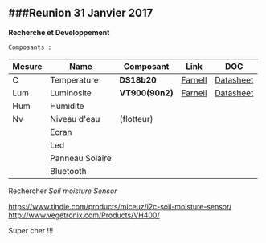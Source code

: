 ###Reunion 31 Janvier 2017
---
**Recherche et Developpement**

`Composants :`

|	Mesure		|	Name	|	Composant	|	Link	|	DOC		|
|	------		|	----	|	---------	|	----	|	---		|
|	C	|	Temperature		|	**DS18b20**		|	[Farnell](http://fr.farnell.com/maxim-integrated-products/ds18b20-par/sensor-temperature-nv-alarm-3to92/dp/2085184)| [Datasheet](http://www.farnell.com/datasheets/1537425.pdf?_ga=1.110999426.645639590.1485889958)	|
|	Lum	|	Luminosite		|	**VT900(90n2)**	|	[Farnell](http://fr.farnell.com/excelitas-tech/vt90n2/photo-resistance-serie-vt900/dp/1652637)	|	[Datasheet](http://www.farnell.com/datasheets/612931.pdf?_ga=1.113808128.645639590.1485889958) |
|	Hum	|	Humidite		|	|	|	|
|	Nv	|	Niveau d'eau	| (flotteur)	|	|	|	|
|	|	Ecran	|	|	|	|	|
|	|	Led		|	|	|	|	|
|	|	Panneau Solaire		|	|	|	|	|
|	|	Bluetooth	|	|	|	|	|

Rechercher *Soil moisture Sensor*

https://www.tindie.com/products/miceuz/i2c-soil-moisture-sensor/
http://www.vegetronix.com/Products/VH400/

Super cher !!!
